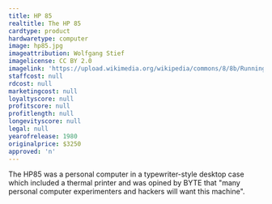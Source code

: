 ```yaml
---
title: HP 85
realtitle: The HP 85
cardtype: product
hardwaretype: computer
image: hp85.jpg
imageattribution: Wolfgang Stief
imagelicense: CC BY 2.0
imagelink: 'https://upload.wikimedia.org/wikipedia/commons/8/8b/Running_HP_85_with_BASIC_listing%2C_2012.jpg'
staffcost: null
rdcost: null
marketingcost: null
loyaltyscore: null
profitscore: null
profitlength: null
longevityscore: null
legal: null
yearofrelease: 1980
originalprice: $3250
approved: 'n'
---
```


The HP85 was a personal computer in a typewriter-style desktop case which included a thermal printer and was opined by BYTE that "many personal computer experimenters and hackers will want this machine".
